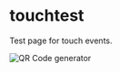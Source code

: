 touchtest
=========

Test page for touch events.

<a href="http://goqr.me/" style="border:0 none;cursor:default;text-decoration:none;"><img src="http://api.qrserver.com/v1/create-qr-code/?data=http%3A%2F%2FAndersDJohnson.github.io%2Ftouchtest%2F&#38;size=200x200&#38;prov=goqrme" alt="QR Code generator" title="" /></a>
